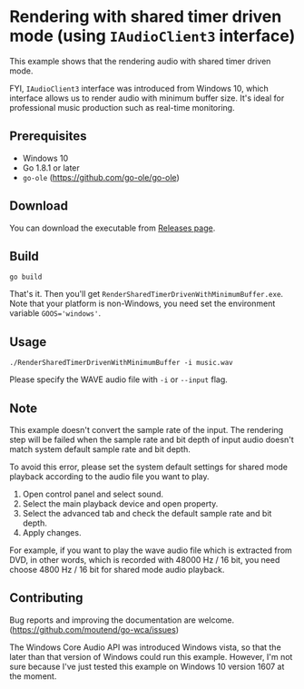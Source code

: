 # Rendering with shared timer driven mode (using `IAudioClient3` interface)

This example shows that the rendering audio with shared timer driven mode.

FYI, `IAudioClient3` interface was introduced from Windows 10, which interface allows us to render audio with minimum buffer size. It's ideal for professional music production such as real-time monitoring.

## Prerequisites

- Windows 10
- Go 1.8.1 or later
- `go-ole` (https://github.com/go-ole/go-ole)

## Download

You can download the executable from [Releases page](https://github.com/moutend/go-wca/releases).

## Build

```shell
go build
```

That's it. Then you'll get `RenderSharedTimerDrivenWithMinimumBuffer.exe`. Note that your platform is non-Windows, you need set the environment variable `GOOS='windows'`.

## Usage

```shell
./RenderSharedTimerDrivenWithMinimumBuffer -i music.wav
```

Please specify the WAVE audio file with `-i` or `--input` flag.

## Note

This example doesn't convert the sample rate of the input. The rendering step will be failed when the sample rate and bit depth of input audio doesn't match system default sample rate and bit depth.

To avoid this error, please set the system default settings for shared mode playback according to the audio file you want to play.

1. Open control panel and select sound.
1. Select the main playback device and open property.
1. Select the advanced tab and check the default sample rate and bit depth.
1. Apply changes.

For example, if you want to play the wave audio file which is extracted from DVD, in other words, which is recorded with 48000 Hz / 16 bit, you need choose 4800 Hz / 16 bit for shared mode audio playback.

## Contributing

Bug reports and improving the documentation are welcome. (https://github.com/moutend/go-wca/issues)

The Windows Core Audio API was introduced Windows vista, so that the later than that version of Windows could run this example. However, I'm not sure because I've just tested this example on Windows 10 version 1607 at the moment.
